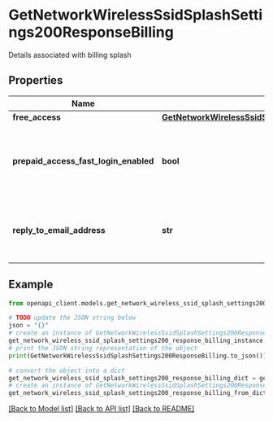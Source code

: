 # GetNetworkWirelessSsidSplashSettings200ResponseBilling

Details associated with billing splash

## Properties

Name | Type | Description | Notes
------------ | ------------- | ------------- | -------------
**free_access** | [**GetNetworkWirelessSsidSplashSettings200ResponseBillingFreeAccess**](GetNetworkWirelessSsidSplashSettings200ResponseBillingFreeAccess.md) |  | [optional] 
**prepaid_access_fast_login_enabled** | **bool** | Whether or not billing uses the fast login prepaid access option. | [optional] 
**reply_to_email_address** | **str** | The email address that reeceives replies from clients | [optional] 

## Example

```python
from openapi_client.models.get_network_wireless_ssid_splash_settings200_response_billing import GetNetworkWirelessSsidSplashSettings200ResponseBilling

# TODO update the JSON string below
json = "{}"
# create an instance of GetNetworkWirelessSsidSplashSettings200ResponseBilling from a JSON string
get_network_wireless_ssid_splash_settings200_response_billing_instance = GetNetworkWirelessSsidSplashSettings200ResponseBilling.from_json(json)
# print the JSON string representation of the object
print(GetNetworkWirelessSsidSplashSettings200ResponseBilling.to_json())

# convert the object into a dict
get_network_wireless_ssid_splash_settings200_response_billing_dict = get_network_wireless_ssid_splash_settings200_response_billing_instance.to_dict()
# create an instance of GetNetworkWirelessSsidSplashSettings200ResponseBilling from a dict
get_network_wireless_ssid_splash_settings200_response_billing_from_dict = GetNetworkWirelessSsidSplashSettings200ResponseBilling.from_dict(get_network_wireless_ssid_splash_settings200_response_billing_dict)
```
[[Back to Model list]](../README.md#documentation-for-models) [[Back to API list]](../README.md#documentation-for-api-endpoints) [[Back to README]](../README.md)


